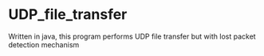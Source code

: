 # UDP_file_transfer
Written in java, this program performs UDP file transfer but with lost packet detection mechanism
